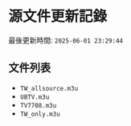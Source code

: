 # 源文件更新記錄

最後更新時間: `2025-06-01 23:29:44`

## 文件列表
- `TW_allsource.m3u`
- `UBTV.m3u`
- `TV7708.m3u`
- `TW_only.m3u`
